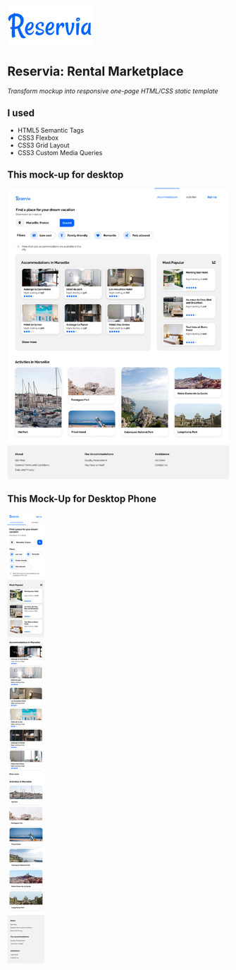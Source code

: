 ![reservia Logo](/img/Reservia.svg)

# Reservia: Rental Marketplace
*Transform mockup into responsive one-page HTML/CSS static template*

## I used
- HTML5 Semantic Tags
- CSS3 Flexbox
- CSS3 Grid Layout
- CSS3 Custom Media Queries

## This mock-up for desktop
![desktop](/img/Desktop.png)

## This Mock-Up for Desktop Phone
![phone](/img/iphone.png)